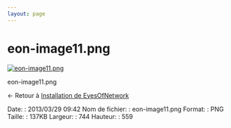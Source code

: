 ```yaml
---
layout: page
---
```


eon-image11.png
===============

[![eon-image11.png](/assets/media/eon-image11.png@cache=&w=744&h=559 "eon-image11.png")](/assets/media/eon-image11.png@cache= "Afficher le fichier original")

eon-image11.png

← Retour à [Installation de
EyesOfNetwork](../eyesofnetwork/eyesofnetwork-iso-install.html "eyesofnetwork:eyesofnetwork-iso-install")

Date:
:   2013/03/29 09:42
Nom de fichier:
:   eon-image11.png
Format:
:   PNG
Taille:
:   137KB
Largeur:
:   744
Hauteur:
:   559

